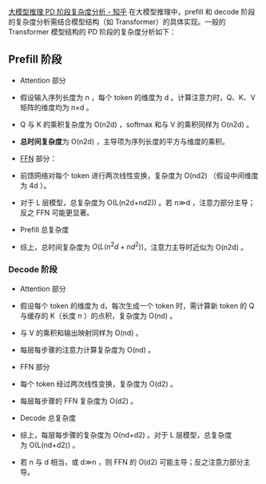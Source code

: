 [大模型推理 PD 阶段复杂度分析 - 知乎](https://zhuanlan.zhihu.com/p/32054265636)
在大模型推理中，prefill 和 decode 阶段的复杂度分析需结合模型结构（如 Transformer）的具体实现。一般的 Transformer 模型结构的 PD 阶段的复杂度分析如下：

## Prefill 阶段

- Attention 部分

- 假设输入序列长度为 n ，每个 token 的维度为 d 。计算注意力时，Q、K、V 矩阵的维度均为 n×d 。
- Q 与 K 的乘积复杂度为 O(n2d) ，softmax 和与 V 的乘积同样为 O(n2d) 。
- **总时间复杂度**为 O(n2d) ，主导项为序列长度的平方与维度的乘积。

- [FFN](https://zhida.zhihu.com/search?content_id=255433325&content_type=Article&match_order=1&q=FFN&zhida_source=entity) 部分：

- 前馈网络对每个 token 进行两次线性变换，复杂度为 O(nd2) （假设中间维度为 4d ）。
- 对于 L 层模型，总复杂度为 O(L(n2d+nd2)) 。若 n≫d ，注意力部分主导；反之 FFN 可能更显著。

- Prefill 总复杂度

- 综上，总时间复杂度为 $O(L(n^2d+nd^2))$，注意力主导时近似为 O(n2d) 。

### Decode 阶段

- Attention 部分

- 假设每个 token 的维度为 d，每次生成一个 token 时，需计算新 token 的 Q 与缓存的 K（长度 n ）的点积，复杂度为 O(nd) 。
- 与 V 的乘积和输出映射同样为 O(nd) 。
- 每层每步骤的注意力计算复杂度为 O(nd) 。

- FFN 部分

- 每个 token 经过两次线性变换，复杂度为 O(d2) 。
- 每层每步骤的 FFN 复杂度为 O(d2) 。

- Decode 总复杂度

- 综上，每层每步骤的复杂度为 O(nd+d2) 。对于 L 层模型，总复杂度为 O(L(nd+d2)) 。
- 若 n 与 d 相当，或 d≫n ，则 FFN 的 O(d2) 可能主导；反之注意力部分主导。